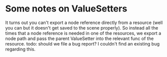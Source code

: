 # Some notes on ValueSetters

It turns out you can't export a node reference directly from a resource (well you can but it doesn't get saved to the scene properly). So instead all the times that a node reference is needed in one of the resources, we export a node path and pass the parent ValueSetter into the relevant func of the resource. todo: should we file a bug report? I couldn't find an existing bug regarding this.